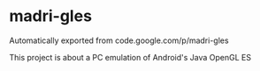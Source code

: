 # madri-gles
Automatically exported from code.google.com/p/madri-gles

This project is about a PC emulation of Android's Java OpenGL ES
